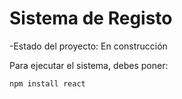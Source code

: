 <h1>Sistema de Registo</h1>

-Estado del proyecto: En construcción

Para ejecutar el sistema, debes poner:

```npm install react```

